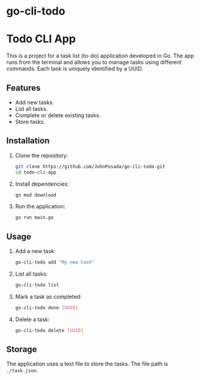 # go-cli-todo
# Todo CLI App

This is a project for a task list (to-do) application developed in Go. The app runs from the terminal and allows you to manage tasks using different commands. Each task is uniquely identified by a UUID.

## Features

- Add new tasks.
- List all tasks.
- Complete or delete existing tasks.
- Store tasks.

## Installation

1. Clone the repository:

   ```bash
   git clone https://github.com/JohnPosada/go-cli-todo.git
   cd todo-cli-app

2. Install dependencies:

   ```bash  
   go mod download

3. Run the application:

   ```bash
   go run main.go
   ```

## Usage

1. Add a new task:

   ```bash
   go-cli-todo add "My new task"
   ```

2. List all tasks:

   ```bash
   go-cli-todo list
   ```

3. Mark a task as completed:

   ```bash
   go-cli-todo done [UUID]
   ```

4. Delete a task:

   ```bash  
   go-cli-todo delete [UUID]
   ```

## Storage

The application uses a text file to store the tasks. The file path is `./task.json`.



